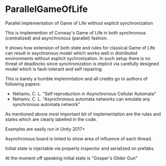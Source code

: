 # ParallelGameOfLife
Parallel implementation of Game of Life without explicit synchronization

This is implemention of Conway's Game of Life in both synchronous (centralized) and asynchronous (parallel) fashion.

It shows how extension of both state and rules for classical Game of Life can result in asychronous model which works well in distributed environments without explicit sychronization. In such setup there is no threat of deadlocks since synchronization is implicit via carefully designed model which is fault-tolerant and self repairing.

This is barely a humble implemntation and all credits go to authors of following papers:
- Nehaniv, C. L. "Self reproduction in Asynchronous Cellular Automata"
- Nehaniv, C. L. "Asynchronous automata networks can emulate any synchronous automata network"

As mentioned above most important bit of implementation are the rules and states which are clearly labelled in the code.

Examples are easily run in Unity 2017+

Asynchronous board is tinted to show area of influence of each thread.

Initial state is injectable via property inspector and serialized on prefabs.

At the moment off speaking initial state is "Gosper's Glider Gun"
